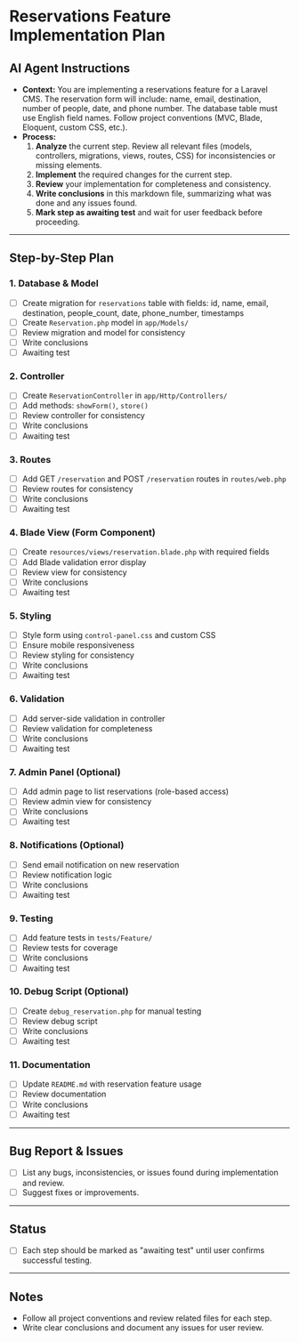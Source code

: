 # Reservations Feature Implementation Plan

## AI Agent Instructions

- **Context:** You are implementing a reservations feature for a Laravel CMS. The reservation form will include: name, email, destination, number of people, date, and phone number. The database table must use English field names. Follow project conventions (MVC, Blade, Eloquent, custom CSS, etc.).
- **Process:**
  1. **Analyze** the current step. Review all relevant files (models, controllers, migrations, views, routes, CSS) for inconsistencies or missing elements.
  2. **Implement** the required changes for the current step.
  3. **Review** your implementation for completeness and consistency.
  4. **Write conclusions** in this markdown file, summarizing what was done and any issues found.
  5. **Mark step as awaiting test** and wait for user feedback before proceeding.

---

## Step-by-Step Plan

### 1. Database & Model
- [ ] Create migration for `reservations` table with fields: id, name, email, destination, people_count, date, phone_number, timestamps
- [ ] Create `Reservation.php` model in `app/Models/`
- [ ] Review migration and model for consistency
- [ ] Write conclusions
- [ ] Awaiting test

### 2. Controller
- [ ] Create `ReservationController` in `app/Http/Controllers/`
- [ ] Add methods: `showForm()`, `store()`
- [ ] Review controller for consistency
- [ ] Write conclusions
- [ ] Awaiting test

### 3. Routes
- [ ] Add GET `/reservation` and POST `/reservation` routes in `routes/web.php`
- [ ] Review routes for consistency
- [ ] Write conclusions
- [ ] Awaiting test

### 4. Blade View (Form Component)
- [ ] Create `resources/views/reservation.blade.php` with required fields
- [ ] Add Blade validation error display
- [ ] Review view for consistency
- [ ] Write conclusions
- [ ] Awaiting test

### 5. Styling
- [ ] Style form using `control-panel.css` and custom CSS
- [ ] Ensure mobile responsiveness
- [ ] Review styling for consistency
- [ ] Write conclusions
- [ ] Awaiting test

### 6. Validation
- [ ] Add server-side validation in controller
- [ ] Review validation for completeness
- [ ] Write conclusions
- [ ] Awaiting test

### 7. Admin Panel (Optional)
- [ ] Add admin page to list reservations (role-based access)
- [ ] Review admin view for consistency
- [ ] Write conclusions
- [ ] Awaiting test

### 8. Notifications (Optional)
- [ ] Send email notification on new reservation
- [ ] Review notification logic
- [ ] Write conclusions
- [ ] Awaiting test

### 9. Testing
- [ ] Add feature tests in `tests/Feature/`
- [ ] Review tests for coverage
- [ ] Write conclusions
- [ ] Awaiting test

### 10. Debug Script (Optional)
- [ ] Create `debug_reservation.php` for manual testing
- [ ] Review debug script
- [ ] Write conclusions
- [ ] Awaiting test

### 11. Documentation
- [ ] Update `README.md` with reservation feature usage
- [ ] Review documentation
- [ ] Write conclusions
- [ ] Awaiting test

---

## Bug Report & Issues

- [ ] List any bugs, inconsistencies, or issues found during implementation and review.
- [ ] Suggest fixes or improvements.

---

## Status
- [ ] Each step should be marked as "awaiting test" until user confirms successful testing.

---

## Notes
- Follow all project conventions and review related files for each step.
- Write clear conclusions and document any issues for user review.

